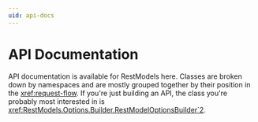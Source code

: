 ```yaml
---
uid: api-docs
---
```

# API Documentation
API documentation is available for RestModels here. Classes are broken down by namespaces and are mostly grouped together by their position in the <xref:request-flow>. If you're just building an API, the class you're probably most interested in is <xref:RestModels.Options.Builder.RestModelOptionsBuilder`2>.